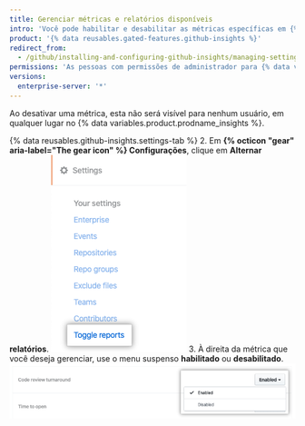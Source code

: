 ```yaml
---
title: Gerenciar métricas e relatórios disponíveis
intro: 'Você pode habilitar e desabilitar as métricas específicas em {% data variables.product.prodname_insights %}.'
product: '{% data reusables.gated-features.github-insights %}'
redirect_from:
  - /github/installing-and-configuring-github-insights/managing-settings-in-github-insights
permissions: 'As pessoas com permissões de administrador para {% data variables.product.prodname_insights %} podem gerenciar métricas e relatórios disponíveis.'
versions:
  enterprise-server: '*'
---
```


Ao desativar uma métrica, esta não será visível para nenhum usuário, em qualquer lugar no {% data variables.product.prodname_insights %}.

{% data reusables.github-insights.settings-tab %}
2. Em **{% octicon "gear" aria-label="The gear icon" %} Configurações**, clique em **Alternar relatórios**. ![Aba de relatórios de alternância](/assets/images/help/insights/toggle-reports-tab.png)
3. À direita da métrica que você deseja gerenciar, use o menu suspenso **habilitado** ou **desabilitado**. ![Menu suspenso para a métrica de alternância](/assets/images/help/insights/toggle-report-drop-down.png)
